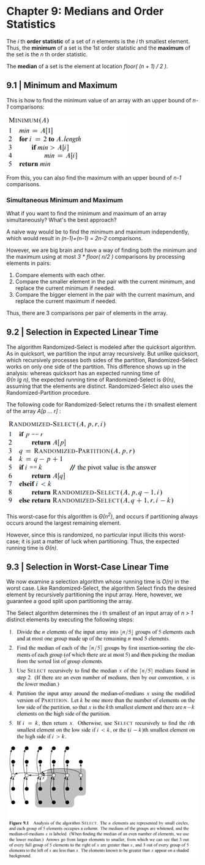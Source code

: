 # Chapter 9: Medians and Order Statistics

The _i_ th **order statistic** of a set of _n_ elements is the _i_ th smallest element. Thus, the **minimum** of a set is the 1st order
statistic and the **maximum** of the set is the _n_ th order statistic.

The **median** of a set is the element at location _floor( (n + 1) / 2 )_.

## 9.1 | Minimum and Maximum

This is how to find the minimum value of an array with an upper bound of _n-1_ comparisons:

![](https://github.com/stinsan/CS-4413-Algorithm-Analysis/blob/master/Screenshots/algo-35.png)

From this, you can also find the maximum with an upper bound of _n-1_ comparisons.

### Simultaneous Minimum and Maximum

What if you want to find the minimum and maximum of an array simultaneously? What's the best approach?

A naive way would be to find the minimum and maximum independently, which would result in _(n-1)+(n-1) = 2n-2_ comparisons.

However, we are big brain and have a way of finding both the minimum and the maximum using at most _3 * floor( n/2 )_ comparisons by processing elements in pairs:

1. Compare elements with each other.
2. Compare the smaller element in the pair with the current minimum, and replace the current minimum if needed.
3. Compare the bigger element in the pair with the current maximum, and replace the current maximum if needed.

Thus, there are 3 comparisons per pair of elements in the array.

## 9.2 | Selection in Expected Linear Time

The algorithm Randomized-Select is modeled after
the quicksort algorithm. As in quicksort, we partition the input array
recursively. But unlike quicksort, which recursively processes both sides of the
partition, Randomized-Select works on only one side of the partition. This
difference shows up in the analysis: whereas quicksort has an expected running
time of <br/>_Θ(n lg n)_, the expected running time of Randomized-Select is _Θ(n)_,
assuming that the elements are distinct. Randomized-Select also uses the Randomized-Partition procedure.

The following code for Randomized-Select returns the _i_ th smallest
element of the array _A[p ... r]_ :

![](https://github.com/stinsan/CS-4413-Algorithm-Analysis/blob/master/Screenshots/algo-36.png)

This worst-case for this algorithm is _Θ(n<sup>2</sup>)_, and occurs if partitioning always occurs around the largest remaining element.

However, since this is randomized, no particular input illicits this worst-case; it is just a matter of luck when partitioning. Thus, the expected running time is _Θ(n)_.

## 9.3 | Selection in Worst-Case Linear Time

We now examine a selection algorithm whose running time is _O(n)_ in the worst
case. Like Randomized-Select, the algorithm Select finds the desired element by recursively partitioning the input array. Here, however, we guarantee a good split upon partitioning the array.

The Select algorithm determines the _i_ th smallest of an input array of _n > 1_
distinct elements by executing the following steps:

![](https://github.com/stinsan/CS-4413-Algorithm-Analysis/blob/master/Screenshots/algo-37.png)
![](https://github.com/stinsan/CS-4413-Algorithm-Analysis/blob/master/Screenshots/algo-38.png)
